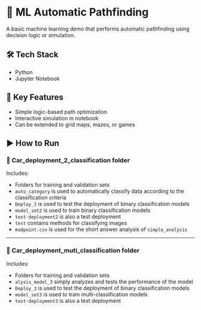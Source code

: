 # 🧭 ML Automatic Pathfinding

A basic machine learning demo that performs automatic pathfinding using decision logic or simulation.

## 🛠 Tech Stack
- Python
- Jupyter Notebook

## 🚀 Key Features
- Simple logic-based path optimization
- Interactive simulation in notebook
- Can be extended to grid maps, mazes, or games

## ▶️ How to Run

### 📁 Car_deployment_2_classification folder

Includes:

- Folders for training and validation sets  
- `auto_category` is used to automatically classify data according to the classification criteria  
- `Deploy_2` is used to test the deployment of binary classification models  
- `model_set2` is used to train binary classification models  
- `test-deployment2` is also a test deployment  
- `test` contains methods for classifying images  
- `madpoint.csv` is used for the short answer analysis of `simple_analysis`

---

### 📁 Car_deployment_muti_classification folder

Includes:

- Folders for training and validation sets  
- `alysis_model_3` simply analyzes and tests the performance of the model  
- `Deploy_3` is used to test the deployment of binary classification models  
- `model_set3` is used to train multi-classification models  
- `test-deployment3` is also a test deployment

